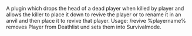 A plugin which drops the head of a dead player when killed by player and allows the killer to place it down to revive the player or to rename it in an anvil and then place it to revive that player.
Usage: 
/revive %playername% removes Player from Deathlist und sets them into Survivalmode.

